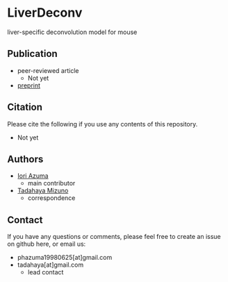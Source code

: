 # LiverDeconv
liver-specific deconvolution model for mouse  

## Publication
- peer-reviewed article  
    - Not yet  
- [preprint](https://www.biorxiv.org/content/10.1101/2023.04.19.537436v3)  

## Citation
Please cite the following if you use any contents of this repository.  
- Not yet  

## Authors
- [Iori Azuma](https://github.com/groovy-phazuma)  
    - main contributor  
- [Tadahaya Mizuno](https://github.com/tadahayamiz)  
    - correspondence  

## Contact
If you have any questions or comments, please feel free to create an issue on github here, or email us:  
- phazuma19980625[at]gmail.com  
- tadahaya[at]gmail.com  
    - lead contact  